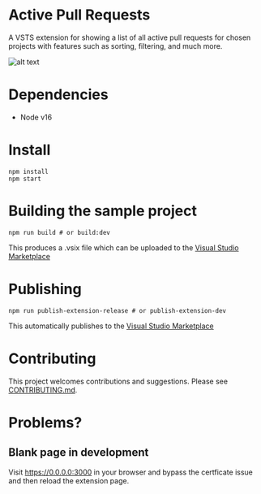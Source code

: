 # Active Pull Requests
A VSTS extension for showing a list of all active pull requests for chosen projects with features such as sorting, filtering, and much more.

![alt text](images/screenshot.png)

# Dependencies

* Node v16

# Install
    npm install
    npm start

# Building the sample project
    npm run build # or build:dev

This produces a .vsix file which can be uploaded to the [Visual Studio Marketplace](https://marketplace.visualstudio.com/azuredevops)

# Publishing
    npm run publish-extension-release # or publish-extension-dev

This automatically publishes to the [Visual Studio Marketplace](https://marketplace.visualstudio.com/azuredevops)

# Contributing

This project welcomes contributions and suggestions. Please see [CONTRIBUTING.md](CONTRIBUTING.md).

# Problems?

## Blank page in development

Visit https://0.0.0.0:3000 in your browser and bypass the certficate issue and then reload the extension page.
